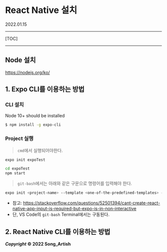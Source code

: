 # React Native 설치

2022.01.15

---

[TOC]

---



## Node 설치

https://nodejs.org/ko/



## 1. Expo CLI를 이용하는 방법

### CLI 설치

Node 10+ should be installed

```bash
$ npm install -g expo-cli
```

### Project 실행

> `cmd`에서 실행되어야한다.

```bash
expo init expoTest

cd expoTest
npm start
```

>`git-bash`에서는 아래와 같은 구문으로 명령어를 입력해야 한다.

```bash
expo init <project-name> --template <one-of-the-predefined-templates> --name <AppName>
```

- 참고: https://stackoverflow.com/questions/52501394/cant-create-react-native-app-input-is-required-but-expo-is-in-non-interactive
- 단, VS Code의 `git-bash` Terminal에서는 구동된다.



## 2. React Native CLI를 이용하는 방법



***Copyright* © 2022 Song_Artish**